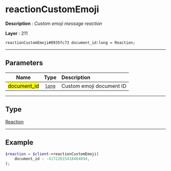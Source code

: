 # reactionCustomEmoji

**Description** : *Custom emoji message reaction*

**Layer** : 211

```tl
reactionCustomEmoji#8935fc73 document_id:long = Reaction;
```

---

## Parameters

| Name | Type | Description |
| :---: | :---: | :--- |
| <mark>document_id</mark> | [`long`](type/long) | Custom emoji document ID |

---

## Type

[Reaction](type/Reaction)

---

## Example

```php
$reaction = $client->reactionCustomEmoji(
	document_id : -41722015418464894,
);
```